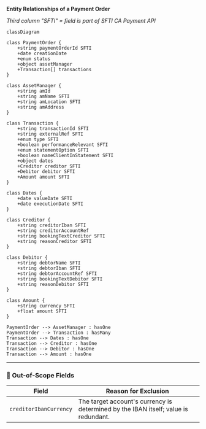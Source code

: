 **Entity Relationships of a Payment Order**

_Third column "SFTI" = field is part of SFTI CA Payment API_

```mermaid
classDiagram

class PaymentOrder {
    +string paymentOrderId SFTI
    +date creationDate
    +enum status
    +object assetManager
    +Transaction[] transactions
}

class AssetManager {
    +string amId
    +string amName SFTI
    +string amLocation SFTI
    +string amAddress
}

class Transaction {
    +string transactionId SFTI
    +string externalRef SFTI
    +enum type SFTI
    +boolean performanceRelevant SFTI
    +enum statementOption SFTI
    +boolean nameClientInStatement SFTI
    +object dates
    +Creditor creditor SFTI
    +Debitor debitor SFTI
    +Amount amount SFTI
}

class Dates {
    +date valueDate SFTI
    +date executionDate SFTI
}

class Creditor {
    +string creditorIban SFTI
    +string creditorAccountRef
    +string bookingTextCreditor SFTI
    +string reasonCreditor SFTI
}

class Debitor {
    +string debtorName SFTI
    +string debtorIban SFTI
    +string debtorAccountRef SFTI
    +string bookingTextDebitor SFTI
    +string reasonDebitor SFTI
}

class Amount {
    +string currency SFTI
    +float amount SFTI
}

PaymentOrder --> AssetManager : hasOne
PaymentOrder --> Transaction : hasMany
Transaction --> Dates : hasOne
Transaction --> Creditor : hasOne
Transaction --> Debitor : hasOne
Transaction --> Amount : hasOne
```

---

### 🛑 Out-of-Scope Fields

| Field                  | Reason for Exclusion                                                                 |
|------------------------|--------------------------------------------------------------------------------------|
| `creditorIbanCurrency` | The target account's currency is determined by the IBAN itself; value is redundant.  |
